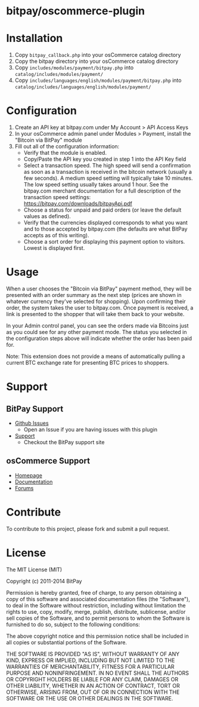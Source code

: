 bitpay/oscommerce-plugin
========================

# Installation

1. Copy `bitpay_callback.php` into your osCommerce catalog directory
2. Copy the bitpay directory into your osCommerce catalog directory
3. Copy `includes/modules/payment/bitpay.php` into `catalog/includes/modules/payment/`
4. Copy `includes/languages/english/modules/payment/bitpay.php` into `catalog/includes/languages/english/modules/payment/`

# Configuration

1. Create an API key at bitpay.com under My Account > API Access Keys
2. In your osCommerce admin panel under Modules > Payment, install the "Bitcoin via BitPay" module
3. Fill out all of the configuration information:
	- Verify that the module is enabled.
	- Copy/Paste the API key you created in step 1 into the API Key field
	- Select a transaction speed. The high speed will send a confirmation as soon
      as a transaction is received in the bitcoin network (usually a few seconds).
      A medium speed setting will typically take 10 minutes. The low
      speed setting usually takes around 1 hour. See the bitpay.com merchant
      documentation for a full description of the transaction speed settings:
      https://bitpay.com/downloads/bitpayApi.pdf
	- Choose a status for unpaid and paid orders (or leave the default values as
      defined).
	- Verify that the currencies displayed corresponds to what you want and to
      those accepted by bitpay.com (the defaults are what BitPay accepts as of
      this writing).
	- Choose a sort order for displaying this payment option to visitors.
      Lowest is displayed first.

# Usage

When a user chooses the "Bitcoin via BitPay" payment method, they will be
presented with an order summary as the next step (prices are shown in whatever
currency they've selected for shopping). Upon confirming their order, the system
takes the user to bitpay.com.  Once payment is received, a link is presented
to the shopper that will take them back to your website.

In your Admin control panel, you can see the orders made via Bitcoins just as
you could see for any other payment mode.  The status you selected in the
configuration steps above will indicate whether the order has been paid for.  

Note: This extension does not provide a means of automatically pulling a
current BTC exchange rate for presenting BTC prices to shoppers.

# Support

## BitPay Support

* [Github Issues](https://github.com/bitpay/oscommerce-plugin/issues)
  * Open an Issue if you are having issues with this plugin
* [Support](https://support.bitpay.com/)
  * Checkout the BitPay support site

## osCommerce Support

* [Homepage](http://www.oscommerce.com/)
* [Documentation](http://library.oscommerce.com/)
* [Forums](http://forums.oscommerce.com/)

# Contribute

To contribute to this project, please fork and submit a pull request.

# License

The MIT License (MIT)

Copyright (c) 2011-2014 BitPay

Permission is hereby granted, free of charge, to any person obtaining a copy
of this software and associated documentation files (the "Software"), to deal
in the Software without restriction, including without limitation the rights
to use, copy, modify, merge, publish, distribute, sublicense, and/or sell
copies of the Software, and to permit persons to whom the Software is
furnished to do so, subject to the following conditions:

The above copyright notice and this permission notice shall be included in
all copies or substantial portions of the Software.

THE SOFTWARE IS PROVIDED "AS IS", WITHOUT WARRANTY OF ANY KIND, EXPRESS OR
IMPLIED, INCLUDING BUT NOT LIMITED TO THE WARRANTIES OF MERCHANTABILITY,
FITNESS FOR A PARTICULAR PURPOSE AND NONINFRINGEMENT. IN NO EVENT SHALL THE
AUTHORS OR COPYRIGHT HOLDERS BE LIABLE FOR ANY CLAIM, DAMAGES OR OTHER
LIABILITY, WHETHER IN AN ACTION OF CONTRACT, TORT OR OTHERWISE, ARISING FROM,
OUT OF OR IN CONNECTION WITH THE SOFTWARE OR THE USE OR OTHER DEALINGS IN
THE SOFTWARE.
